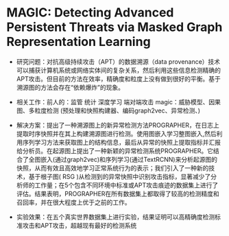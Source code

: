 # MAGIC: Detecting Advanced Persistent Threats via Masked Graph Representation Learning

- 研究问题：对抗高级持续攻击（APT）的数据溯源（data provenance）技术可以捕获计算机系统或网络实体间的复杂关系，然后利用这些信息检测精确的APT攻击。但目前的方法在效率，精确度和粒度上没有做到很好的平衡。基于溯源图的方法会存在“依赖爆炸”的现象。


- 相关工作：前人的：监管 统计 深度学习 端对端攻击 magic：威胁模型、因果图、多粒度检测
(预处理和快照构建器、编码graph2vec、异常检测、)

- 解决方案：提出了一种溯源图上的新异常检测方法PROGRAPHER，在日志上提取时序快照并在其上构建溯源图进行检测。使用图嵌入学习整图嵌入,然后利用序列学习方法来获取图上的结构信息，最后从异常的快照上提取指标并汇报给分析员。在起源图上提出了一种新颖的异常检测系统PROGRAPHER。它结合了全图嵌入(通过graph2vec)和序列学习(通过TextRCNN)来分析起源图的快照，从而有效且高效地学习正常系统行为的表示；我们引入了一种新的技术，基于根子图( RSG )从检测到的异常快照中识别攻击指标，显著减少了分析师的工作量；在5个包含不同环境中标准或APT攻击痕迹的数据集上进行了评估。结果表明，PROGRAPHER在所有数据集上都取得了较高的检测精度和召回率，并在很大程度上优于之前的工作。


  
- 实验效果：在五个真实世界数据集上进行实验，结果证明可以高精确度检测标准攻击和APT攻击，超越现有最好的检测系统

